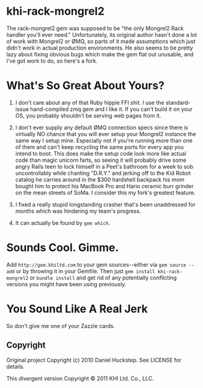 # khi-rack-mongrel2

The rack-mongrel2 gem was supposed to be "the only Mongrel2 Rack handler you'll ever need." Unfortunately, its original author hasn't done a lot of work with Mongrel2 or ØMQ, so parts of it made assumptions which just didn't work in actual production environments. He also seems to be pretty lazy about fixing obvious bugs which make the gem flat out unusable, and I've got work to do, so here's a fork.

# What's So Great About Yours?

1. I don't care about any of that Ruby hippie FFI shit. I use the standard-issue hand-compiled zmq gem and I like it. If you can't build it on your OS, you probably shouldn't be serving web pages from it.

2. I don't ever supply any default ØMQ connection specs since there is virtually NO chance that you will ever setup your Mongrel2 instance the same way I setup mine. Especially not if you're running more than one of them and can't keep recycling the same ports for every app you intend to boot. This does make the setup code look more like actual code than magic unicorn farts, so seeing it will probably drive some angry Rails teen to lock himself in a Peet's bathroom for a week to sob uncontrollably while chanting "D.R.Y." and jerking off to the Kid Robot catalog he carries around in the $300 hardshell backpack his mom bought him to protect his MacBook Pro and Hario ceramic burr grinder on the mean streets of SoMa. I consider this my fork's greatest feature. 

3. I fixed a really stupid longstanding crasher that's been unaddressed for months which was hindering my team's progress.

4. It can actually be found by `gem which`.

# Sounds Cool. Gimme.

Add `http://gem.khiltd.com` to your gem sources--either via `gem source --add` or by throwing it in your Gemfile. Then just `gem install khi-rack-mongrel2` or `bundle install` and get rid of any potentially conflicting versions you might have been using previously.

# You Sound Like A Real Jerk

So don't give me one of your Zazzle cards.

## Copyright

Original project Copyright (c) 2010 Daniel Huckstep. See LICENSE for details.

This divergent version Copyright © 2011 KHI Ltd. Co., LLC. 
